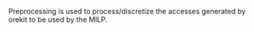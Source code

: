 Preprocessing is used to process/discretize the accesses generated by orekit to be used by the MILP. 